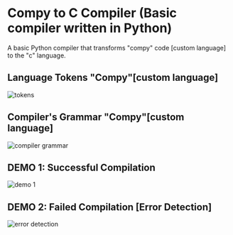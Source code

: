# Compy to  C Compiler (Basic compiler written in Python)

A basic Python compiler that transforms "compy" code [custom language] to the "c" language.

## Language Tokens "Compy"[custom language]

![tokens](https://github.com/yassinealoui/Python-Compiler/assets/81710553/05e73b56-c77c-4802-85ee-4de4be2a25dd)

## Compiler's Grammar "Compy"[custom language]

![compiler grammar](https://github.com/yassinealoui/Python-Compiler/assets/81710553/0091d089-5c40-4d76-85db-8ea3d1510274)

## DEMO 1: Successful Compilation 

![demo 1](https://github.com/yassinealoui/Python-Compiler/assets/81710553/3977ad44-c6dc-4637-a7e0-b58fe4d1053b)

## DEMO 2: Failed Compilation [Error Detection]

![error detection](https://github.com/yassinealoui/Python-Compiler/assets/81710553/a7e0eadd-5ca2-477a-808f-b9a92b9c2b88)
